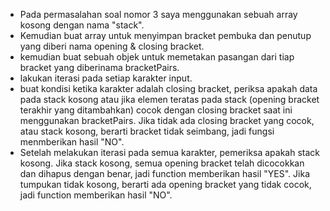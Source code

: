 - Pada permasalahan soal nomor 3 saya menggunakan sebuah array kosong dengan nama "stack".
- Kemudian buat array untuk menyimpan bracket pembuka dan penutup yang diberi nama opening & closing bracket.
- kemudian buat sebuah objek untuk memetakan pasangan dari tiap bracket yang diberinama bracketPairs.
- lakukan iterasi pada setiap karakter input.
- buat kondisi ketika karakter adalah closing bracket, periksa apakah data pada stack kosong atau jika elemen teratas pada stack (opening bracket terakhir yang ditambahkan) cocok dengan closing bracket saat ini menggunakan bracketPairs. Jika tidak ada closing bracket yang cocok, atau stack kosong, berarti bracket tidak seimbang, jadi fungsi menmberikan hasil "NO".
- Setelah melakukan iterasi pada semua karakter, pemeriksa apakah stack kosong. Jika stack kosong, semua opening bracket telah dicocokkan dan dihapus dengan benar, jadi function memberikan hasil "YES". Jika tumpukan tidak kosong, berarti ada opening bracket yang tidak cocok, jadi function memberikan hasil "NO".